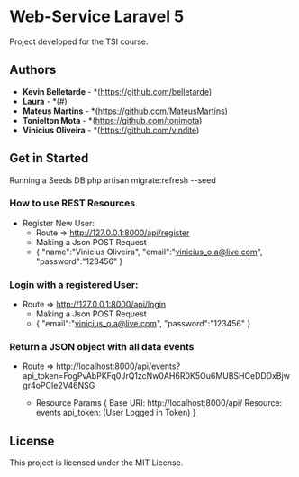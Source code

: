 # Web-Service Laravel 5
Project developed for the TSI course.

## Authors

* **Kevin Belletarde** - *(https://github.com/belletarde)
* **Laura** - *(#)
* **Mateus Martins** - *(https://github.com/MateusMartins)
* **Tonielton Mota** - *(https://github.com/tonimota)
* **Vinicius Oliveira** - *(https://github.com/vindite)

## Get in Started

Running a Seeds DB
php artisan migrate:refresh --seed

### How to use REST Resources

* Register New User:
    * Route => http://127.0.0.1:8000/api/register
    * Making a Json POST Request
    * {
    	"name":"Vinicius Oliveira",
    	"email":"vinicius_o.a@live.com",
    	"password":"123456"
    }


### Login with a registered User:
* Route => http://127.0.0.1:8000/api/login
    * Making a Json POST Request
    * {
    	"email":"vinicius_o.a@live.com",
    	"password":"123456"
    }

### Return a JSON object with all data events
* Route => http://localhost:8000/api/events?api_token=FogPvAbPKFq0JrQ1zcNw0AH6R0K5Ou6MUBSHCeDDDxBjwgr4oPCIe2V46NSG

    * Resource Params {
    	Base URI: http://localhost:8000/api/
    	Resource: events
    	api_token: (User Logged in Token)
    }

## License

This project is licensed under the MIT License.
